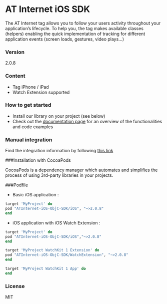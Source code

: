 # AT Internet iOS SDK
The AT Internet tag allows you to follow your users activity throughout your application’s lifecycle.
To help you, the tag makes available classes (helpers) enabling the quick implementation of tracking for different application events (screen loads, gestures, video plays…)

### Version
2.0.8

### Content
* Tag iPhone / iPad
* Watch Extension supported

### How to get started
  - Install our library on your project (see below)
  - Check out the [documentation page] for an overview of the functionalities and code examples

### Manual integration
Find the integration information by following [this link]

###Installation with CocoaPods

CocoaPods is a dependency manager which automates and simplifies the process of using 3rd-party libraries in your projects.

###Podfile

  - Basic iOS application : 

```ruby
target 'MyProject' do
pod "ATInternet-iOS-ObjC-SDK/iOS", "~>2.0.8"
end
```

  - iOS application with iOS Watch Extension : 

```ruby
target 'MyProject' do
pod "ATInternet-iOS-ObjC-SDK/iOS","~>2.0.8"
end

target 'MyProject WatchKit 1 Extension' do
pod "ATInternet-iOS-ObjC-SDK/WatchExtension", "~>2.0.8"
end

target 'MyProject WatchKit 1 App' do
end
```

### License
MIT


   [this link]: <http://developers.atinternet-solutions.com/ios-en/getting-started-en/integration-of-the-objective-c-library-ios-en/>
   [documentation page]: <http://developers.atinternet-solutions.com/ios-en/getting-started-en/integration-of-the-objective-c-library-ios-en/>

